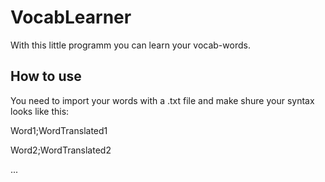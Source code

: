 # VocabLearner
With this little programm you can learn your vocab-words.


## How to use
You need to import your words with a .txt file and make shure your syntax looks like this:

Word1;WordTranslated1

Word2;WordTranslated2

...

